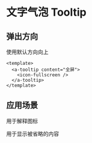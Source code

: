 # 文字气泡 Tooltip

## 弹出方向

使用默认方向向上

<a-card>
  <a-tooltip content="全屏">
    <icon-fullscreen />
  </a-tooltip>
</a-card>

```vue
<template>
  <a-tooltip content="全屏">
    <icon-fullscreen />
  </a-tooltip>
</template>
```

## 应用场景

用于解释图标

<a-card>
  <a-space>
    <a-tooltip content="新增">
      <a-button type="primary">
        <template #icon>
          <icon-plus />
        </template>
      </a-button>
    </a-tooltip>
    <a-tooltip content="编辑">
      <a-button type="primary">
        <template #icon>
          <icon-edit />
        </template>
      </a-button>
    </a-tooltip>
    <a-tooltip content="删除">
      <a-button type="primary">
        <template #icon>
          <icon-delete />
        </template>
      </a-button>
    </a-tooltip>
  </a-space>
</a-card>

用于显示被省略的内容



